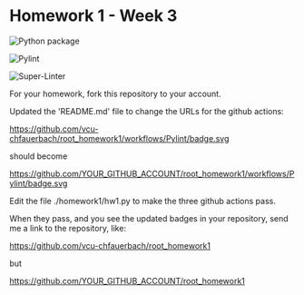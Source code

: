 # Homework 1 - Week 3

![Python package](https://github.com/vcu-chengx4/root_homework1/workflows/Python%20package/badge.svg)

![Pylint](https://github.com/vcu-chengx4/root_homework1/workflows/Pylint/badge.svg)

![Super-Linter](https://github.com/vcu-chengx4/root_homework1/workflows/Super-Linter/badge.svg)

For your homework, fork this repository to your account.

Updated the 'README.md' file to change the URLs for the github actions:

https://github.com/vcu-chfauerbach/root_homework1/workflows/Pylint/badge.svg

should become

https://github.com/YOUR_GITHUB_ACCOUNT/root_homework1/workflows/Pylint/badge.svg

Edit the file ./homework1/hw1.py to make the three github actions pass.

When they pass, and you see the updated badges in your repository, send me a link to the repository, like:

https://github.com/vcu-chfauerbach/root_homework1

but

https://github.com/YOUR_GITHUB_ACCOUNT/root_homework1
